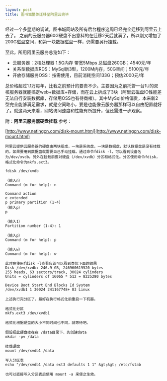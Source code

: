 ```yaml
---
layout: post
title: 图书城整体迁移至阿里云完毕
---
```


经过一个多星期的调试，图书城网站及所有后台程序这周已经完全迁移到阿里云上去了。 之前的云服务器60G硬盘不出意料的在迁移2天后就满了，所以刚又增加了200G磁盘空间，和第一块数据磁盘一样，仍需要另行挂载。

至此，所用阿里云服务总览如下：

* 云服务器：2核处理器 1.5G内存 带宽5Mbps 总磁盘260GB；4540元/年</li>
* 关系型数据库RDS：MySql新3型，1200M内存，50G空间；5100元/年</li>
* 开放存储服务OSS：按需使用，目前消耗空间133G；预估2000元/年</li>

总价格超过1.1万每年，比我之前预计的要贵不少。主要因为之前托管一台1U的双核服务器就能搞定web+数据库+存储，而在云上拆成了3块（阿里云磁盘IO性能差无法自行安装数据库，存储用OSS也有待商榷）。其中MySql价格偏贵，本来新2型完全能够满足需求，就是空间略小，要是也能像云服务器那样可以自由配置就好了。就这两天来看，网站访问速度和性能有所提升，但还需进一步观察。

附：**阿里云服务器硬盘挂载** 参考：

[http://www.netingcn.com/disk-mount.html](http://www.netingcn.com/disk-mount.html)

```
阿里云提供云服务器的硬盘由两块组成，一块是系统盘，一块是数据盘，默认数据盘是没有挂载的，如果要用到数据盘就需要自己手动挂载。通过命令fdisk -l，可以看到设备名为/dev/xvdb。另外在挂载前要对硬盘（/dev/xvdb）分区和格式化。分区使用命令fdisk，格式化命令为mkfs.ext3。

fdisk /dev/xvdb

（输入n）
Command (m for help): n

Command action
e extended
p primary partition (1-4)
（输入p）
p

（输入1）
Partition number (1-4): 1

（输入p）
Command (m for help): p

（输入w）
Command (m for help): w

此时在使用fdisk -l查看应该可以看到类似下面的结果
Disk /dev/xvdb: 246.9 GB, 246960619520 bytes
255 heads, 63 sectors/track, 30024 cylinders
Units = cylinders of 16065 * 512 = 8225280 bytes

Device Boot Start End Blocks Id System
/dev/xvdb1 1 30024 241167748+ 83 Linux

上述执行完分区了，最好在执行格式化前重启一下机器。

格式化分区
mkfs.ext3 /dev/xvdb1

格式化根据硬盘的大小不同时间也不同，就等待吧。

假设把此硬盘挂在在 /data目录下，先创建data
mkdir -pv /data

挂载硬盘
mount /dev/xvdb1 /data

写入分区表
echo "/dev/xvdb1 /data ext3 defaults 1 1" &gt;&gt; /etc/fstab

也可以直接写入分区表后使用 mount -a 来使之生效。
```
